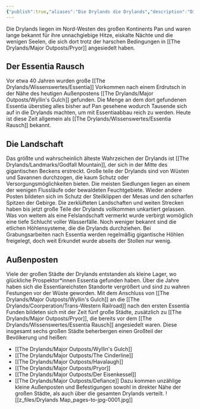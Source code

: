 ```yaml
---
{"publish":true,"aliases":"Die Drylands die Drylands","description":"Die Drylands","created":"2025-08-13T15:11:54.789+02:00","modified":"2025-08-13T20:59:15.461+02:00","cssclasses":""}
---
```



Die Drylands liegen im Nord-Westen des großen Kontinents Pan und waren lange bekannt für ihre unnachgiebige Hitze, eiskalte Nächte und die wenigen Seelen, die sich dort trotz der harschen Bedingungen in [[The Drylands/Major Outposts/Pryor]] angesiedelt haben.
## Der Essentia Rausch
Vor etwa 40 Jahren wurden große [[The Drylands/Wissenswertes/Essentia]] Vorkommen nach einem Erdrutsch in der Nähe des heutigen Außenpostens [[The Drylands/Major Outposts/Wyllin's Gulch]] gefunden. Die Menge an dem dort gefundenen Essentia überstieg alles bisher auf Pan gesehene wodurch Tausende sich auf in die Drylands machten, um mit Essentiaabbau reich zu werden. Heute ist diese Zeit allgemein als [[The Drylands/Wissenswertes/Essentia Rausch]] bekannt.
## Die Landschaft
Das größte und wahrscheinlich älteste Wahrzeichen der Drylands ist [[The Drylands/Landmarks/Godfall Mountain]], der sich in der Mitte des gigantischen Beckens erstreckt. Große teile der Drylands sind von Wüsten und Savannen durchzogen, die kaum Schutz oder Versorgungsmöglichkeiten bieten. Die meisten Siedlungen liegen an einem der wenigen Flussläufe oder bewaldeten Feuchtgebiete. Wieder andere Posten bildeten sich im Schutz der Steilklippen der Mesas und den scharfen Spitzen der Gebirge.
Die zerklüfteten Landschaften und weiten Strecken haben bis jetzt große Teile der Drylands vollkommen unkartiert gelassen. Was von weitem als eine Felslandschaft vermerkt wurde verbirgt womöglich eine tiefe Schlucht voller Wasserfälle. Noch weniger bekannt sind die etlichen Höhlensysteme, die die Drylands durchziehen. Bei Grabungsarbeiten nach Essentia werden regelmäßig gigantische Höhlen freigelegt, doch weit Erkundet wurde abseits der Stollen nur wenig.
## Außenposten
Viele der großen Städte der Drylands entstanden als kleine Lager, wo glückliche Prospektor\*innen Essentia gefunden haben. Über die Jahre haben sich die Essentiareichsten Standorte vergrößert und sind zu wahren Festungen vor der Wüste geworden. Mit dem Anschluss von [[The Drylands/Major Outposts/Wyllin's Gulch]] an die [[The Drylands/Coorperation/Trans-Western Railroad]] nach den ersten Essentia Funden bildeten sich mit der Zeit fünf große Städte, zusätzlich zu [[The Drylands/Major Outposts/Pryor]], die bereits vor dem [[The Drylands/Wissenswertes/Essentia Rausch]] angesiedelt waren. Diese insgesamt sechs großen Städte beherbergen einen Großteil der Bevölkerung und heißen:
- [[The Drylands/Major Outposts/Wyllin's Gulch]]
- [[The Drylands/Major Outposts/The Cinderline]]
- [[The Drylands/Major Outposts/Havalaugh]]
- [[The Drylands/Major Outposts/Pryor]]
- [[The Drylands/Major Outposts/Der Eisenkessel]]
- [[The Drylands/Major Outposts/Defiance]]
Dazu kommen unzählige kleine Außenposten und Befestigungen sowohl in direkter Nähe der großen Städte, als auch über die gesamten Drylands verteilt.
![[z_files/Drylands Map_pages-to-jpg-0001.jpg]]